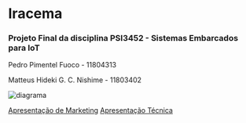 # Iracema
### Projeto Final da disciplina PSI3452 - Sistemas Embarcados para IoT

Pedro Pimentel Fuoco - 11804313

Matteus Hideki G. C. Nishime - 11803402


![diagrama](https://user-images.githubusercontent.com/88953659/207946657-c0397668-ac7a-4cc4-883c-3e790896ce38.png)

[Apresentação de Marketing](https://youtu.be/Am9ZZS3Zvyg)
[Apresentação Técnica](https://youtu.be/Dni3cF39Xf4)
